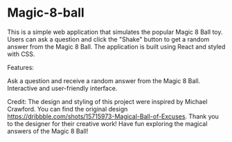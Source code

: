 # Magic-8-ball
This is a simple web application that simulates the popular Magic 8 Ball toy. Users can ask a question and click the "Shake" button to get a random answer from the Magic 8 Ball. The application is built using React and styled with CSS.

Features:

Ask a question and receive a random answer from the Magic 8 Ball.
Interactive and user-friendly interface.

Credit:
The design and styling of this project were inspired by Michael Crawford. You can find the original design https://dribbble.com/shots/15715973-Magical-Ball-of-Excuses. Thank you to the designer for their creative work!
Have fun exploring the magical answers of the Magic 8 Ball!
